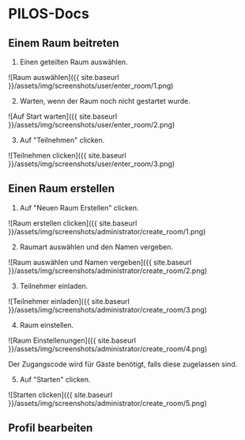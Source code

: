 # PILOS-Docs

## Einem Raum beitreten
1. Einen geteilten Raum auswählen.

![Raum auswählen]({{ site.baseurl }}/assets/img/screenshots/user/enter_room/1.png)

2. Warten, wenn der Raum noch nicht gestartet wurde.

![Auf Start warten]({{ site.baseurl }}/assets/img/screenshots/user/enter_room/2.png)

3. Auf "Teilnehmen" clicken.

![Teilnehmen clicken]({{ site.baseurl }}/assets/img/screenshots/user/enter_room/3.png)

## Einen Raum erstellen

1. Auf "Neuen Raum Erstellen" clicken.

![Raum erstellen clicken]({{ site.baseurl }}/assets/img/screenshots/administrator/create_room/1.png)

2. Raumart auswählen und den Namen vergeben.

![Raum auswählen und Namen vergeben]({{ site.baseurl }}/assets/img/screenshots/administrator/create_room/2.png)

3. Teilnehmer einladen.

![Teilnehmer einladen]({{ site.baseurl }}/assets/img/screenshots/administrator/create_room/3.png)

4. Raum einstellen.

![Raum Einstellenungen]({{ site.baseurl }}/assets/img/screenshots/administrator/create_room/4.png)

Der Zugangscode wird für Gäste benötigt, falls diese zugelassen sind.

5. Auf "Starten" clicken.

![Starten clicken]({{ site.baseurl }}/assets/img/screenshots/administrator/create_room/5.png)

## Profil bearbeiten



